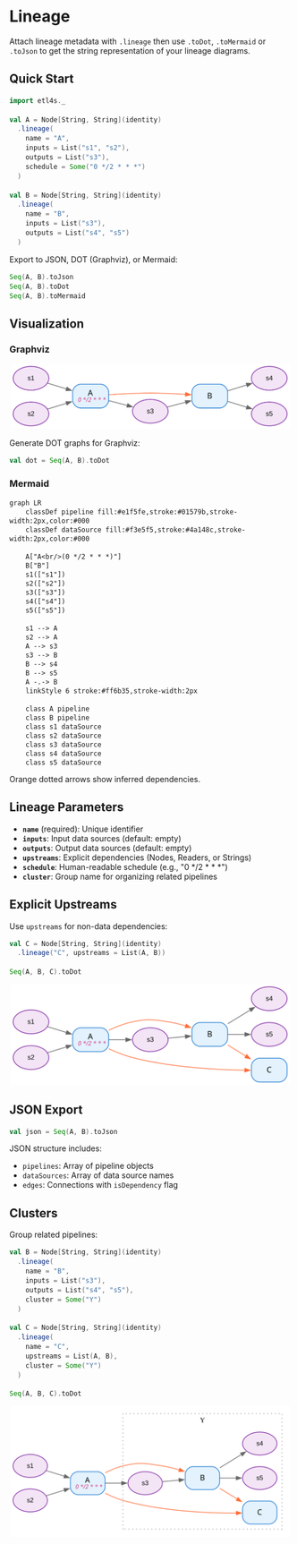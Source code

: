 # Lineage

Attach lineage metadata with `.lineage` then use `.toDot`, `.toMermaid` or `.toJson` to
get the string representation of your lineage diagrams.

## Quick Start

```scala
import etl4s._

val A = Node[String, String](identity)
  .lineage(
    name = "A",
    inputs = List("s1", "s2"),
    outputs = List("s3"), 
    schedule = Some("0 */2 * * *")
  )

val B = Node[String, String](identity)
  .lineage(
    name = "B",
    inputs = List("s3"),
    outputs = List("s4", "s5")
  )
```

Export to JSON, DOT (Graphviz), or Mermaid:

```scala
Seq(A, B).toJson
Seq(A, B).toDot
Seq(A, B).toMermaid
```

## Visualization

### Graphviz

<p align="center">
  <img src="https://raw.githubusercontent.com/mattlianje/etl4s/master/pix/graphviz-example.svg" width="500">
</p>

Generate DOT graphs for Graphviz:

```scala
val dot = Seq(A, B).toDot
```

### Mermaid

```mermaid
graph LR
    classDef pipeline fill:#e1f5fe,stroke:#01579b,stroke-width:2px,color:#000
    classDef dataSource fill:#f3e5f5,stroke:#4a148c,stroke-width:2px,color:#000

    A["A<br/>(0 */2 * * *)"]
    B["B"]
    s1(["s1"])
    s2(["s2"])
    s3(["s3"])
    s4(["s4"])
    s5(["s5"])

    s1 --> A
    s2 --> A
    A --> s3
    s3 --> B
    B --> s4
    B --> s5
    A -.-> B
    linkStyle 6 stroke:#ff6b35,stroke-width:2px

    class A pipeline
    class B pipeline
    class s1 dataSource
    class s2 dataSource
    class s3 dataSource
    class s4 dataSource
    class s5 dataSource
```

Orange dotted arrows show inferred dependencies.

## Lineage Parameters

- **`name`** (required): Unique identifier
- **`inputs`**: Input data sources (default: empty)
- **`outputs`**: Output data sources (default: empty)
- **`upstreams`**: Explicit dependencies (Nodes, Readers, or Strings)
- **`schedule`**: Human-readable schedule (e.g., "0 */2 * * *")
- **`cluster`**: Group name for organizing related pipelines

## Explicit Upstreams

Use `upstreams` for non-data dependencies:

```scala
val C = Node[String, String](identity)
  .lineage("C", upstreams = List(A, B))

Seq(A, B, C).toDot
```

<p align="center">
  <img src="https://raw.githubusercontent.com/mattlianje/etl4s/master/pix/graphviz-dependencies-example.svg" width="500">
</p>

## JSON Export

```scala
val json = Seq(A, B).toJson
```

JSON structure includes:
- `pipelines`: Array of pipeline objects
- `dataSources`: Array of data source names
- `edges`: Connections with `isDependency` flag

## Clusters

Group related pipelines:

```scala
val B = Node[String, String](identity)
  .lineage(
    name = "B",
    inputs = List("s3"),
    outputs = List("s4", "s5"),
    cluster = Some("Y")
  )

val C = Node[String, String](identity)
  .lineage(
    name = "C",
    upstreams = List(A, B),
    cluster = Some("Y")
  )

Seq(A, B, C).toDot
```

<p align="center">
  <img src="https://raw.githubusercontent.com/mattlianje/etl4s/master/pix/graphviz-cluster-example.svg" width="500">
</p>

